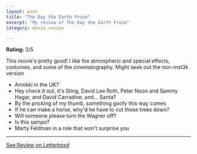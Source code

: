 ```yaml
---
layout: post
title: "The Day the Earth Froze"
excerpt: "My review of The Day the Earth Froze"
category: movie_review

---
```


**Rating:** 3/5

This movie's pretty good! I like the atmospheric and special effects, costumes, and some of the cinematography. Might seek out the non-mst3k version 

* Annikki in the UK?
* Hey check it out, it's Sting, David Lee Roth, Peter Noon and Sammy Hagar, and David Carradine, and... Santa?
* By the pricking of my thumb, something goofy this way comes
* If he can make a horse, why'd he have to cut those trees down?
* Will someone please turn the Wagner off?
* Is this sampo?
* Marty Feldman in a role that won't surprise you

<hr>

[See Review on Letterboxd](https://boxd.it/561MyL)
